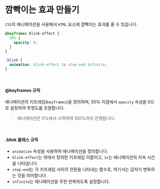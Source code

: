 # 깜빡이는 효과 만들기

`CSS`의 애니메이션을 사용해서 `HTML` 요소에 깜빡이는 효과를 줄 수 있습니다.

```css
@keyframes blink-effect {
  50% {
    opacity: 0;
  }
}

.blink {
  animation: blink-effect 1s step-end infinite;
}
```

<br>

#### @keyframes 규칙

애니메이션의 키프레임(`keyframes`)을 정의하며, 50% 지점에서 `opacity` 속성을 0으로 설정하여 투명도를 조절합니다.
> 애니메이션은 0%에서 시작하여 100%까지 진행됩니다.

<br>

#### .blink 클래스 규칙

- `animation` 속성을 사용하여 애니메이션을 정의합니다.
- `blink-effect`는 위에서 정의한 키프레임 이름이고, `1s`는 애니메이션의 지속 시간을 나타냅니다.
- `step-end`는 각 키프레임 사이의 전환을 나타내는 함수로, 여기서는 갑자기 변화하는 것을 의미합니다.
- `infinite`는 애니메이션을 무한 반복하도록 설정합니다.
